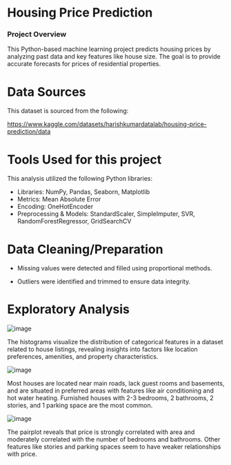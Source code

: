 # Housing Price Prediction
### Project Overview
This Python-based machine learning project predicts housing prices by analyzing past data and key features like house size. The goal is to provide accurate forecasts for prices of residential properties.

# Data Sources
This dataset is sourced from the following:

https://www.kaggle.com/datasets/harishkumardatalab/housing-price-prediction/data

# Tools Used for this project

This analysis utilized the following Python libraries:
- Libraries: NumPy, Pandas, Seaborn, Matplotlib
- Metrics: Mean Absolute Error
- Encoding: OneHotEncoder
- Preprocessing & Models: StandardScaler, SimpleImputer, SVR, RandomForestRegressor, GridSearchCV

# Data Cleaning/Preparation

- Missing values were detected and filled using proportional methods.
  
- Outliers were identified and trimmed to ensure data integrity.

# Exploratory Analysis
![image](https://github.com/user-attachments/assets/d5fcfd74-8707-4eb1-8d54-8a158b8b46ce)

The histograms visualize the distribution of categorical features in a dataset related to house listings, revealing insights into factors like location preferences, amenities, and property characteristics.

![image](https://github.com/user-attachments/assets/aaa69848-f9c6-41bf-b7f9-4ea6c9cfcf0e)

Most houses are located near main roads, lack guest rooms and basements, and are situated in preferred areas with features like air conditioning and hot water heating. Furnished houses with 2-3 bedrooms, 2 bathrooms, 2 stories, and 1 parking space are the most common.

![image](https://github.com/user-attachments/assets/af5a7965-2440-46ca-8da9-981c4f357857)

The pairplot reveals that price is strongly correlated with area and moderately correlated with the number of bedrooms and bathrooms. Other features like stories and parking spaces seem to have weaker relationships with price.

